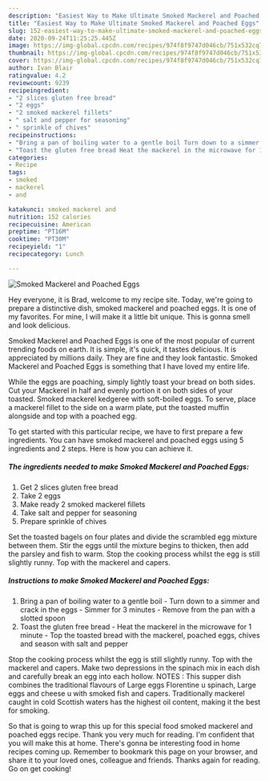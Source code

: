 ```yaml
---
description: "Easiest Way to Make Ultimate Smoked Mackerel and Poached Eggs"
title: "Easiest Way to Make Ultimate Smoked Mackerel and Poached Eggs"
slug: 152-easiest-way-to-make-ultimate-smoked-mackerel-and-poached-eggs
date: 2020-09-24T11:25:25.445Z
image: https://img-global.cpcdn.com/recipes/974f8f9747d046cb/751x532cq70/smoked-mackerel-and-poached-eggs-recipe-main-photo.jpg
thumbnail: https://img-global.cpcdn.com/recipes/974f8f9747d046cb/751x532cq70/smoked-mackerel-and-poached-eggs-recipe-main-photo.jpg
cover: https://img-global.cpcdn.com/recipes/974f8f9747d046cb/751x532cq70/smoked-mackerel-and-poached-eggs-recipe-main-photo.jpg
author: Ivan Blair
ratingvalue: 4.2
reviewcount: 9239
recipeingredient:
- "2 slices gluten free bread"
- "2 eggs"
- "2 smoked mackerel fillets"
- " salt and pepper for seasoning"
- " sprinkle of chives"
recipeinstructions:
- "Bring a pan of boiling water to a gentle boil Turn down to a simmer and crack in the eggs Simmer for 3 minutes Remove from the pan with a slotted spoon"
- "Toast the gluten free bread Heat the mackerel in the microwave for 1 minute Top the toasted bread with the mackerel, poached eggs, chives and season with salt and pepper"
categories:
- Recipe
tags:
- smoked
- mackerel
- and

katakunci: smoked mackerel and 
nutrition: 152 calories
recipecuisine: American
preptime: "PT16M"
cooktime: "PT30M"
recipeyield: "1"
recipecategory: Lunch

---
```



![Smoked Mackerel and Poached Eggs](https://img-global.cpcdn.com/recipes/974f8f9747d046cb/751x532cq70/smoked-mackerel-and-poached-eggs-recipe-main-photo.jpg)

Hey everyone, it is Brad, welcome to my recipe site. Today, we're going to prepare a distinctive dish, smoked mackerel and poached eggs. It is one of my favorites. For mine, I will make it a little bit unique. This is gonna smell and look delicious.

Smoked Mackerel and Poached Eggs is one of the most popular of current trending foods on earth. It is simple, it's quick, it tastes delicious. It is appreciated by millions daily. They are fine and they look fantastic. Smoked Mackerel and Poached Eggs is something that I have loved my entire life.

While the eggs are poaching, simply lightly toast your bread on both sides. Cut your Mackerel in half and evenly portion it on both sides of your toasted. Smoked mackerel kedgeree with soft-boiled eggs. To serve, place a mackerel fillet to the side on a warm plate, put the toasted muffin alongside and top with a poached egg.


To get started with this particular recipe, we have to first prepare a few ingredients. You can have smoked mackerel and poached eggs using 5 ingredients and 2 steps. Here is how you can achieve it.

<!--inarticleads1-->

##### The ingredients needed to make Smoked Mackerel and Poached Eggs:

1. Get 2 slices gluten free bread
1. Take 2 eggs
1. Make ready 2 smoked mackerel fillets
1. Take  salt and pepper for seasoning
1. Prepare  sprinkle of chives


Set the toasted bagels on four plates and divide the scrambled egg mixture between them. Stir the eggs until the mixture begins to thicken, then add the parsley and fish to warm. Stop the cooking process whilst the egg is still slightly runny. Top with the mackerel and capers. 

<!--inarticleads2-->

##### Instructions to make Smoked Mackerel and Poached Eggs:

1. Bring a pan of boiling water to a gentle boil - Turn down to a simmer and crack in the eggs - Simmer for 3 minutes - Remove from the pan with a slotted spoon
1. Toast the gluten free bread - Heat the mackerel in the microwave for 1 minute - Top the toasted bread with the mackerel, poached eggs, chives and season with salt and pepper


Stop the cooking process whilst the egg is still slightly runny. Top with the mackerel and capers. Make two depressions in the spinach mix in each dish and carefully break an egg into each hollow. NOTES : This supper dish combines the traditional flavours of Large eggs Florentine u spinach, Large eggs and cheese u with smoked fish and capers. Traditionally mackerel caught in cold Scottish waters has the highest oil content, making it the best for smoking. 

So that is going to wrap this up for this special food smoked mackerel and poached eggs recipe. Thank you very much for reading. I'm confident that you will make this at home. There's gonna be interesting food in home recipes coming up. Remember to bookmark this page on your browser, and share it to your loved ones, colleague and friends. Thanks again for reading. Go on get cooking!
